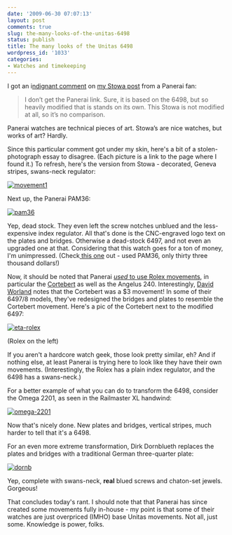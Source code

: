 ```yaml
---
date: '2009-06-30 07:07:13'
layout: post
comments: true
slug: the-many-looks-of-the-unitas-6498
status: publish
title: The many looks of the Unitas 6498
wordpress_id: '1033'
categories:
- Watches and timekeeping
---
```


I got an i[ndignant comment](http://fnord.phfactor.net/2009/06/16/stowa-marine-original-limited-edition-ii/#comment-80497) on [my Stowa post](http://fnord.phfactor.net/2009/06/16/stowa-marine-original-limited-edition-ii/) from a Panerai fan:


> I don’t get the Panerai link. Sure, it is based on the 6498, but so heavily modified that is stands on its own. This Stowa is not modified at all, so it’s no comparison.

Panerai watches are technical pieces of art. Stowa’s are nice watches, but works of art? Hardly.


Since this particular comment got under my skin, here's a bit of a stolen- photograph essay to disagree. (Each picture is a link to the page where I found it.) To refresh, here's the version from Stowa - decorated, Geneva stripes, swans-neck regulator:

[![movement1](http://fnord.phfactor.net/wp-content/uploads/2009/06/movement1.jpg)](http://stowa.de/shop/cgi-bin/lshop.cgi?action=showdetail&wkid=30026&ls=e&nc=1245192712-30317&rubnum=marine&artnum=marineoriginalarabischschwarz&file=&gesamt_zeilen=Tshowrub--marine)

Next up, the Panerai PAM36:

[![pam36](http://fnord.phfactor.net/wp-content/uploads/2009/06/pam36.jpg)](http://blog.breitlingsource.com/2009/02/17/proliferation-of-the-swiss-unitas-64976498/)

Yep, dead stock. They even left the screw notches unblued and the less-expensive index regulator. All that's done is the CNC-engraved logo text on the plates and bridges. Otherwise a dead-stock 6497, and not even an upgraded one at that. Considering that this watch goes for a ton of money, I'm unimpressed. (Check[ this one](http://www.essential-watches.com/shopping-cart.aspx?ID=15060&BrandID=20) out - used PAM36, only thirty three thousand dollars!)

Now, it should be noted that Panerai [_used_ to use Rolex movements](http://panerai.watchprosite.com/?show=forumpost&fi=717&ti=463631&s=0), in particular the [Cortebert](http://en.wikipedia.org/wiki/Cortébert_(watch_manufacturer)) as well as the Angelus 240. Interestingly, [David Worland](http://www.hodinkee.com/blog/2008/9/10/1940s-panerai-radiomir-by-rolex-for-italian-navy.html) notes that the Cortebert was a $3 movement! In some of their 6497/8 models, they've redesigned the bridges and plates to resemble the Cortebert movement. Here's a pic of the Cortebert next to the modified 6497:

[![eta-rolex](http://fnord.phfactor.net/wp-content/uploads/2009/06/eta-rolex-450x272.jpg)](http://panerai.watchprosite.com/?show=forumpostf&fi=717&pi=2445871&ti=409371&s=0)

(Rolex on the left)

If you aren't a hardcore watch geek, those look pretty similar, eh? And if nothing else, at least Panerai is trying here to look like they have their own movements. (Interestingly, the Rolex has a plain index regulator, and the 6498 has a swans-neck.)

For a better example of what you can do to transform the 6498, consider the Omega 2201, as seen in the Railmaster XL handwind:

[![omega-2201](http://fnord.phfactor.net/wp-content/uploads/2009/06/omega-2201.jpg)](http://home.watchprosite.com/?show=forumpostf&fi=17&pi=3222956&ti=529396&s=0)

Now that's nicely done. New plates and bridges, vertical stripes, much harder to tell that it's a 6498.

For an even more extreme transformation, Dirk Dornblueth replaces the plates and bridges with a traditional German three-quarter plate:

[![dornb](http://fnord.phfactor.net/wp-content/uploads/2009/06/dornb.jpg)](http://home.watchprosite.com/?show=forumpostf&fi=17&pi=3222956&ti=529396&s=0)

Yep, complete with swans-neck, **real** blued screws and chaton-set jewels. Gorgeous!

That concludes today's rant. I should note that that Panerai has since created some movements fully in-house - my point is that some of their watches are just overpriced (IMHO) base Unitas movements. Not all, just some. Knowledge is power, folks.
